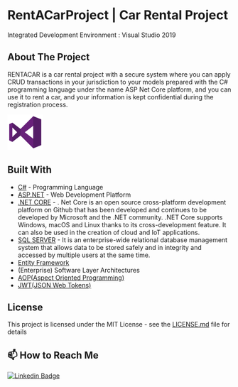 # RentACarProject | Car Rental Project

Integrated Development Environment : Visual Studio 2019 

## About The Project

RENTACAR is a car rental project with a secure system where you can apply CRUD transactions in your jurisdiction to your models prepared with the C# programming language under the name ASP Net Core platform, and you can use it to rent a car, and your information is kept confidential during the registration process.

  <a href="https://visualstudio.microsoft.com/tr/downloads/">
    <img src="images/VisualStudioLogo.png" alt="Logo" width="80" height="80">
  </a>

## Built With

* [C#](https://www.w3schools.com/cs/) - Programming Language
* [ASP.NET](https://www.w3schools.com/asp/webpages_intro.asp) - Web Development Platform
* [.NET CORE](https://dotnet.microsoft.com/download) - . Net Core is an open source cross-platform development platform on Github that has been developed and continues to be developed by Microsoft and the .NET community. .NET Core supports Windows, macOS and Linux thanks to its cross-development feature. It can also be used in the creation of cloud and IoT applications.
* [SQL SERVER](https://www.microsoft.com/tr-tr/sql-server/sql-server-downloads) - It is an enterprise-wide relational database management system that allows data to be stored safely and in integrity and accessed by multiple users at the same time.
* [Entity Framework](https://www.entityframeworktutorial.net/)
* (Enterprise) Software Layer Architectures
* [AOP(Aspect Oriented Programming)](https://docs.microsoft.com/en-us/archive/msdn-magazine/2014/february/aspect-oriented-programming-aspect-oriented-programming-with-the-realproxy-class)
* [JWT(JSON Web Tokens)](https://jwt.io/)

## License

This project is licensed under the MIT License - see the [LICENSE.md](https://github.com/CerenSusuz/NorthwindProject/blob/main/LICENSE) file for details

## 📫 How to Reach Me

[![Linkedin Badge](https://img.shields.io/badge/cerensusuz-follow%20on%20linkedin-blue?style=for-the-badge&logo=linkedin)](https://www.linkedin.com/in/ceren-s-2a70841b3/)

[license-url]: https://github.com/othneildrew/Best-README-Template/blob/master/LICENSE.txt
